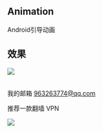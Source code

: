## Animation
Android引导动画
## 效果
![](https://github.com/githubliruiyuan/Animation/raw/master/gif/3.gif)  

<br>我的邮箱 963263774@qq.com

推荐一款翻墙 VPN

![](https://github.com/githubliruiyuan/Animation/raw/master/gif/WechatIMG1.jpeg)
